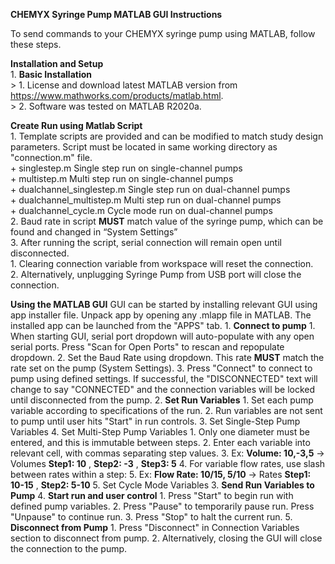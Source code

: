 **CHEMYX Syringe Pump MATLAB GUI Instructions**

To send commands to your CHEMYX syringe pump using MATLAB, follow these steps.

**Installation and Setup**  
	1. **Basic Installation**  
		> 1. License and download latest MATLAB version from https://www.mathworks.com/products/matlab.html.  
		> 2. Software was tested on MATLAB R2020a.  

**Create Run using Matlab Script**  
	1. Template scripts are provided and can be modified to match study design parameters. Script must be located in same working directory as "connection.m" file.  
		+ singlestep.m				Single step run on single-channel pumps  
		+ multistep.m	 			Multi step run on single-channel pumps  
		+ dualchannel_singlestep.m		Single step run on dual-channel pumps  
		+ dualchannel_multistep.m		Multi step run on dual-channel pumps  
		+ dualchannel_cycle.m			Cycle mode run on dual-channel pumps  
	2. Baud rate in script **MUST** match value of the syringe pump, which can be found and changed in “System Settings”  
	3. After running the script, serial connection will remain open until disconnected.  
		1. Clearing connection variable from workspace will reset the connection.  
		2. Alternatively, unplugging Syringe Pump from USB port will close the connection.  

**Using the MATLAB GUI**
	GUI can be started by installing relevant GUI using app installer file. Unpack app by opening any .mlapp file in MATLAB. The installed app can be launched from the "APPS" tab.
	1. **Connect to pump**
		1. When starting GUI, serial port dropdown will auto-populate with any open serial ports. Press "Scan for Open Ports" to rescan and repopulate dropdown.
		2. Set the Baud Rate using dropdown. This rate **MUST** match the rate set on the pump (System Settings).
		3. Press "Connect" to connect to pump using defined settings. If successful, the "DISCONNECTED" text will change to say "CONNECTED" and the connection variables will be locked until disconnected from the pump.
	2. **Set Run Variables**
		1. Set each pump variable according to specifications of the run.
		2. Run variables are not sent to pump until user hits "Start" in run controls.
		3. Set Single-Step Pump Variables
		4. Set Multi-Step Pump Variables
			1. Only one diameter must be entered, and this is immutable between steps.
			2. Enter each variable into relevant cell, with commas separating step values.
			3. Ex: **Volume: 10,-3,5** -> Volumes **Step1: 10** , **Step2: -3** , **Step3: 5**
			4. For variable flow rates, use slash between rates within a step:
			5. Ex: **Flow Rate: 10/15, 5/10** -> Rates **Step1: 10-15** , **Step2: 5-10**
		5. Set Cycle Mode Variables
	3. **Send Run Variables to Pump**
	4. **Start run and user control**
		1. Press "Start" to begin run with defined pump variables.
		2. Press "Pause" to temporarily pause run. Press "Unpause" to continue run.
		3. Press "Stop" to halt the current run.
	5. **Disconnect from Pump**
		1. Press "Disconnect" in Connection Variables section to disconnect from pump.
		2. Alternatively, closing the GUI will close the connection to the pump.
